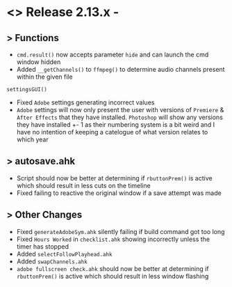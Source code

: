 # <> Release 2.13.x - 

## > Functions
- `cmd.result()` now accepts parameter `hide` and can launch the cmd window hidden
- Added `__getChannels()` to `ffmpeg()` to determine audio channels present within the given file

`settingsGUI()`
- Fixed `Adobe` settings generating incorrect values
- `Adobe` settings will now only present the user with versions of `Premiere` & `After Effects` that they have installed. `Photoshop` will show any versions they have installed +- 1 as their numbering system is a bit weird and I have no intention of keeping a catelogue of what version relates to which year

## > autosave.ahk
- Script should now be better at determining if `rbuttonPrem()` is active which should result in less cuts on the timeline
- Fixed failing to reactive the original window if a save attempt was made

## > Other Changes
- Fixed `generateAdobeSym.ahk` silently failing if build command got too long
- Fixed `Hours Worked` in `checklist.ahk` showing incorrectly unless the timer has stopped
- Added `selectFollowPlayhead.ahk`
- Added `swapChannels.ahk`
- `adobe fullscreen check.ahk` should now be better at determining if `rbuttonPrem()` is active which should result in less window flashing